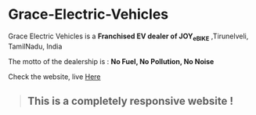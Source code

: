 # Grace-Electric-Vehicles
Grace Electric Vehicles is a  **Franchised EV dealer of JOY<sub>eBIKE</sub>**   ,Tirunelveli, TamilNadu, India

The motto of the dealership is :
 **No Fuel, No Pollution, No Noise**
 

 Check the website, live [Here](https://yogeshnick.github.io/Grace-Electric-Vehicles/)

 > ## This is a completely responsive website !
